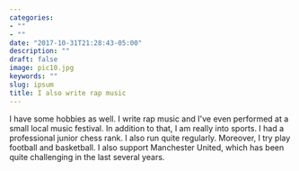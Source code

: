 ```yaml
---
categories:
- ""
- ""
date: "2017-10-31T21:28:43-05:00"
description: ""
draft: false
image: pic10.jpg
keywords: ""
slug: ipsum
title: I also write rap music
---
```


I have some hobbies as well. I write rap music and I've even performed at a small local music festival. In addition to that, I am really into sports. I had a professional junior chess rank. I also run quite regularly. Moreover, I try play football and basketball. I also support Manchester United, which has been quite challenging in the last several years.